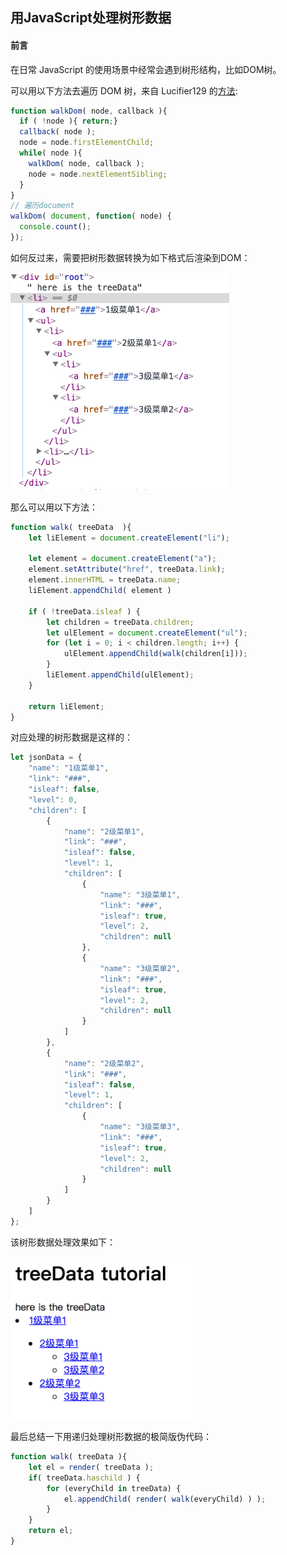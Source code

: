 ## 用JavaScript处理树形数据

#### 前言

在日常 JavaScript 的使用场景中经常会遇到树形结构，比如DOM树。



可以用以下方法去遍历 DOM 树，来自 Lucifier129 的[方法](https://github.com/Lucifier129/Lucifier129.github.io/issues/4):

```javascript
function walkDom( node, callback ){
  if ( !node ){ return;}
  callback( node );
  node = node.firstElementChild;
  while( node ){
    walkDom( node, callback );
    node = node.nextElementSibling;
  }
}
// 遍历document
walkDom( document, function( node) { 
  console.count();
});
```



如何反过来，需要把树形数据转换为如下格式后渲染到DOM：

<img src="./assets/dom-structure.png" width="350px">

那么可以用以下方法：

```javascript
function walk( treeData  ){
    let liElement = document.createElement("li");

    let element = document.createElement("a");
    element.setAttribute("href", treeData.link);
    element.innerHTML = treeData.name;
    liElement.appendChild( element )

    if ( !treeData.isleaf ) {
        let children = treeData.children;
        let ulElement = document.createElement("ul");
        for (let i = 0; i < children.length; i++) {
            ulElement.appendChild(walk(children[i]));
        }
        liElement.appendChild(ulElement);
    }

    return liElement;
}
```

对应处理的树形数据是这样的：

```javascript
let jsonData = {
    "name": "1级菜单1",
    "link": "###",
    "isleaf": false,
    "level": 0,
    "children": [
        {
            "name": "2级菜单1",
            "link": "###",
            "isleaf": false,
            "level": 1,
            "children": [
                {
                    "name": "3级菜单1",
                    "link": "###",
                    "isleaf": true,
                    "level": 2,
                    "children": null
                },
                {
                    "name": "3级菜单2",
                    "link": "###",
                    "isleaf": true,
                    "level": 2,
                    "children": null
                }
            ]
        },
        {
            "name": "2级菜单2",
            "link": "###",
            "isleaf": false,
            "level": 1,
            "children": [
                {
                    "name": "3级菜单3",
                    "link": "###",
                    "isleaf": true,
                    "level": 2,
                    "children": null
                }
            ]
        }
    ]
};
```

该树形数据处理效果如下：

<img src="./assets/rezult.png" width="300px">

最后总结一下用递归处理树形数据的极简版伪代码：

```javascript
function walk( treeData ){
    let el = render( treeData );
    if( treeData.haschild ) {
        for (everyChild in treeData) {
            el.appendChild( render( walk(everyChild) ) );
        }
    }
    return el;
}
```

